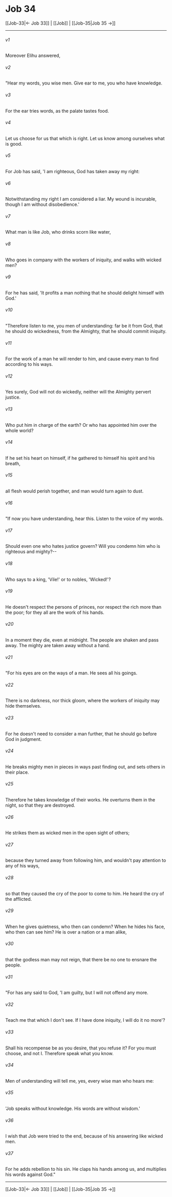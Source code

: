 # Job 34

[[Job-33|← Job 33]] | [[Job]] | [[Job-35|Job 35 →]]
***



###### v1 
Moreover Elihu answered, 

###### v2 
"Hear my words, you wise men. Give ear to me, you who have knowledge. 

###### v3 
For the ear tries words, as the palate tastes food. 

###### v4 
Let us choose for us that which is right. Let us know among ourselves what is good. 

###### v5 
For Job has said, 'I am righteous, God has taken away my right: 

###### v6 
Notwithstanding my right I am considered a liar. My wound is incurable, though I am without disobedience.' 

###### v7 
What man is like Job, who drinks scorn like water, 

###### v8 
Who goes in company with the workers of iniquity, and walks with wicked men? 

###### v9 
For he has said, 'It profits a man nothing that he should delight himself with God.' 

###### v10 
"Therefore listen to me, you men of understanding: far be it from God, that he should do wickedness, from the Almighty, that he should commit iniquity. 

###### v11 
For the work of a man he will render to him, and cause every man to find according to his ways. 

###### v12 
Yes surely, God will not do wickedly, neither will the Almighty pervert justice. 

###### v13 
Who put him in charge of the earth? Or who has appointed him over the whole world? 

###### v14 
If he set his heart on himself, if he gathered to himself his spirit and his breath, 

###### v15 
all flesh would perish together, and man would turn again to dust. 

###### v16 
"If now you have understanding, hear this. Listen to the voice of my words. 

###### v17 
Should even one who hates justice govern? Will you condemn him who is righteous and mighty?-- 

###### v18 
Who says to a king, 'Vile!' or to nobles, 'Wicked!'? 

###### v19 
He doesn't respect the persons of princes, nor respect the rich more than the poor; for they all are the work of his hands. 

###### v20 
In a moment they die, even at midnight. The people are shaken and pass away. The mighty are taken away without a hand. 

###### v21 
"For his eyes are on the ways of a man. He sees all his goings. 

###### v22 
There is no darkness, nor thick gloom, where the workers of iniquity may hide themselves. 

###### v23 
For he doesn't need to consider a man further, that he should go before God in judgment. 

###### v24 
He breaks mighty men in pieces in ways past finding out, and sets others in their place. 

###### v25 
Therefore he takes knowledge of their works. He overturns them in the night, so that they are destroyed. 

###### v26 
He strikes them as wicked men in the open sight of others; 

###### v27 
because they turned away from following him, and wouldn't pay attention to any of his ways, 

###### v28 
so that they caused the cry of the poor to come to him. He heard the cry of the afflicted. 

###### v29 
When he gives quietness, who then can condemn? When he hides his face, who then can see him? He is over a nation or a man alike, 

###### v30 
that the godless man may not reign, that there be no one to ensnare the people. 

###### v31 
"For has any said to God, 'I am guilty, but I will not offend any more. 

###### v32 
Teach me that which I don't see. If I have done iniquity, I will do it no more'? 

###### v33 
Shall his recompense be as you desire, that you refuse it? For you must choose, and not I. Therefore speak what you know. 

###### v34 
Men of understanding will tell me, yes, every wise man who hears me: 

###### v35 
'Job speaks without knowledge. His words are without wisdom.' 

###### v36 
I wish that Job were tried to the end, because of his answering like wicked men. 

###### v37 
For he adds rebellion to his sin. He claps his hands among us, and multiplies his words against God."

***
[[Job-33|← Job 33]] | [[Job]] | [[Job-35|Job 35 →]]
